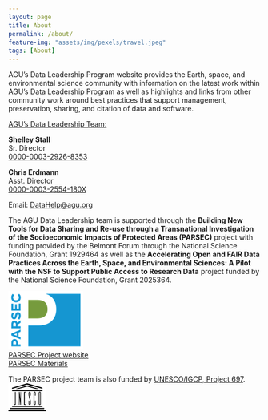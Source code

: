 ```yaml
---
layout: page
title: About
permalink: /about/
feature-img: "assets/img/pexels/travel.jpeg"
tags: [About]
---
```


AGU’s Data Leadership Program website provides the Earth, space, and environmental science community with information on the latest work within AGU’s Data Leadership Program as well as highlights and links from other community work around best practices that support management, preservation, sharing, and citation of data and software. 

<u>AGU’s Data Leadership Team:</u>
  
**Shelley Stall**  
Sr. Director  
[0000-0003-2926-8353](https://orcid.org/0000-0003-2926-8353)  
  
**Chris Erdmann**  
Asst. Director  
[0000-0003-2554-180X](https://orcid.org/0000-0003-2554-180X)  
  
Email: [DataHelp@agu.org](mailto:DataHelp@agu.org) 
 
The AGU Data Leadership team is supported through the **Building New Tools for Data Sharing and Re-use through a Transnational Investigation of the Socioeconomic Impacts of Protected Areas (PARSEC)** project with funding provided by the Belmont Forum through the National Science Foundation, Grant 1929464 as well as the **Accelerating Open and FAIR Data Practices Across the Earth, Space, and Environmental Sciences: A Pilot with the NSF to Support Public Access to Research Data** project funded by the National Science Foundation, Grant 2025364.  

![PARSEC logo](/assets/img/about/parsec-logo.png "PARSEC logo")  
[PARSEC Project website](http://parsecproject.org)  
[PARSEC Materials](https://zenodo.org/communities/parsec/)  

The PARSEC project team is also funded by [UNESCO/IGCP, Project 697](http://www.unesco.org/new/en/natural-sciences/environment/earth-sciences/international-geoscience-programme/igcp-projects/earth-resources/igcp-project-697/). 
![UNESCO logo](/assets/img/about/808px-UNESCO_logo.svg.png "UNESCO logo")  


